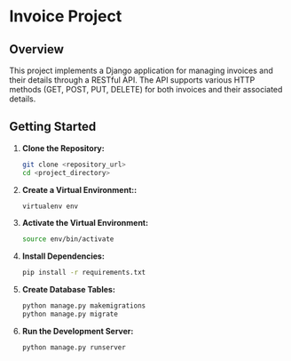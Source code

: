 # Invoice Project

## Overview

This project implements a Django application for managing invoices and their details through a RESTful API. The API supports various HTTP methods (GET, POST, PUT, DELETE) for both invoices and their associated details.

## Getting Started

1. **Clone the Repository:**

   ```bash
   git clone <repository_url>
   cd <project_directory>

1. **Create a Virtual Environment::**

   ```bash
   virtualenv env

1. **Activate the Virtual Environment:**

   ```bash
   source env/bin/activate

1. **Install Dependencies:**

   ```bash
   pip install -r requirements.txt

1. **Create Database Tables:**

   ```bash
   python manage.py makemigrations
   python manage.py migrate

1. **Run the Development Server:**

   ```bash
   python manage.py runserver
   
